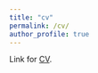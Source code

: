 ```yaml
---
title: "cv"
permalink: /cv/
author_profile: true
---
```




Link for <a href="/files/cv.pdf" target="_blank">CV</a>.

